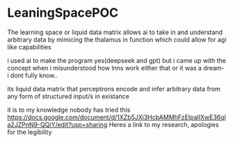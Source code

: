 # LeaningSpacePOC
The learning space or liquid data matrix allows ai to take in and understand arbitrary data by mimicing the thalamus in function
which could allow for agi like capabilities

i used ai to make the program yes(deepseek and gpt)
but i came up with the concept when i misunderstood how lnns work either that or it was a dream- i dont fully know..

its liquid data matrix that perceptrons encode and infer arbitrary data from any form of structured input/s in existance

it is to my knowledge nobody has tried this
https://docs.google.com/document/d/1XZb5JXi3HcbAMMhFzEIpalIXwE36qla2JZPnN9-QQiY/edit?usp=sharing
Heres a link to my research, apologies for the legibility
